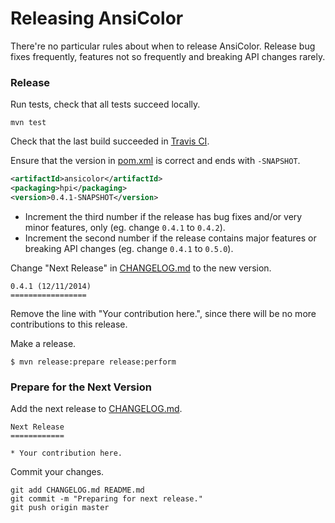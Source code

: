 Releasing AnsiColor
===================

There're no particular rules about when to release AnsiColor. Release bug fixes frequently, features not so frequently and breaking API changes rarely.

### Release

Run tests, check that all tests succeed locally.

```
mvn test
```

Check that the last build succeeded in [Travis CI](https://travis-ci.org/dblock/jenkins-ansicolor-plugin).

Ensure that the version in [pom.xml](pom.xml) is correct and ends with `-SNAPSHOT`.

``` xml
<artifactId>ansicolor</artifactId>
<packaging>hpi</packaging>
<version>0.4.1-SNAPSHOT</version>
```

*  Increment the third number if the release has bug fixes and/or very minor features, only (eg. change `0.4.1` to `0.4.2`).
*  Increment the second number if the release contains major features or breaking API changes (eg. change `0.4.1` to `0.5.0`).

Change "Next Release" in [CHANGELOG.md](CHANGELOG.md) to the new version.

```
0.4.1 (12/11/2014)
=================
```

Remove the line with "Your contribution here.", since there will be no more contributions to this release.

Make a release.

```
$ mvn release:prepare release:perform
```

### Prepare for the Next Version

Add the next release to [CHANGELOG.md](CHANGELOG.md).

```
Next Release
============

* Your contribution here.
```

Commit your changes.

```
git add CHANGELOG.md README.md
git commit -m "Preparing for next release."
git push origin master
```

